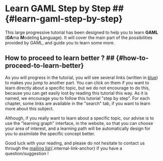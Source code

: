 # Learn GAML Step by Step ## {#learn-gaml-step-by-step}

This large progressive tutorial has been designed to help you to learn **GAML** (**GA**ma **M**odeling **L**anguage).
It will cover the main part of the possibilities provided by GAML, and guide you to learn some more.

## How to proceed to learn better ? ## {#how-to-proceed-to-learn-better}

As you will progress in the tutorial, you will see several links (written in [blue](noURL)) to makes you jump to another part. You can click on them if you want to learn directly about a specific topic, but we do not encourage to do this, because you can get easily lost by reading this tutorial this way. As it is named, we encourage you to follow this tutorial "step by step". For each chapter, some links are available in the "search" tab, if you want to learn more about this subject.

Although, if you really want to learn about a specific topic, our advise is to use the "learning graph" interface, in the website, so that you can choose your area of interest, and a learning path will be automatically design for you to assimilate the specific concept better.

Good luck with your reading, and please do not hesitate to contact us through the [mailing list](https://groups.google.com/forum/#forumgama-platform){.internal-link-anchor} if you have a question/suggestion !